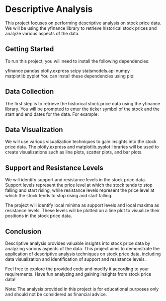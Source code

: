 # Descriptive Analysis
This project focuses on performing descriptive analysis on stock price data. We will be using the yfinance library to retrieve historical stock prices and analyze various aspects of the data.

## Getting Started
To run this project, you will need to install the following dependencies:

yfinance
pandas
plotly.express
scipy
statsmodels.api
numpy
matplotlib.pyplot
You can install these dependencies using pip:

## Data Collection
The first step is to retrieve the historical stock price data using the yfinance library. You will be prompted to enter the ticker symbol of the stock and the start and end dates for the data. For example:

## Data Visualization
We will use various visualization techniques to gain insights into the stock price data. The plotly.express and matplotlib.pyplot libraries will be used to create visualizations such as line plots, scatter plots, and bar plots.

## Support and Resistance Levels
We will identify support and resistance levels in the stock price data. Support levels represent the price level at which the stock tends to stop falling and start rising, while resistance levels represent the price level at which the stock tends to stop rising and start falling.

The project will identify local minima as support levels and local maxima as resistance levels. These levels will be plotted on a line plot to visualize their positions in the stock price data.

## Conclusion
Descriptive analysis provides valuable insights into stock price data by analyzing various aspects of the data. This project aims to demonstrate the application of descriptive analysis techniques on stock price data, including data visualization and identification of support and resistance levels.

Feel free to explore the provided code and modify it according to your requirements. Have fun analyzing and gaining insights from stock price data!

Note: The analysis provided in this project is for educational purposes only and should not be considered as financial advice.
